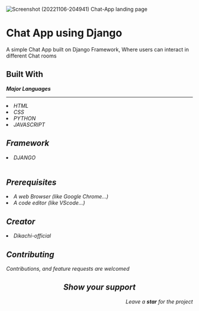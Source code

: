 ![Screenshot (20221106-204941)](https://user-images.githubusercontent.com/86185353/200191991-1898cfd9-3f94-484d-be2c-d15a566f8aa3.jpg)
Chat-App landing page

<h1>Chat App using Django</h1>
<p> A simple Chat App built on Django Framework, Where users can interact in different Chat rooms</p>
<h2>Built With</h2>
<strong><i><p>Major Languages</p><i></strong>
<hr>
<li><label for="title">HTML</label></li>
<li><label for="title">CSS</label></li>
<li><label for="title">PYTHON</label></li>
<li><label for="title">JAVASCRIPT</label></li>
<h2>Framework</h2>
<li><label for="title">DJANGO</label></li><br>
<h2>Prerequisites</h2>

<li> A web Browser (like Google Chrome...)</li>
<li> A code editor (like VScode...)</li>

<h2>Creator</h2>
<li></i>Dikachi-official</li>
  <h2>Contributing</h2>
<p>Contributions, and feature requests are welcomed</p>
<h2 align="center">Show your support</h2>
<p align="right">Leave a <strong><i>star</i></strong> for the project</p> 



